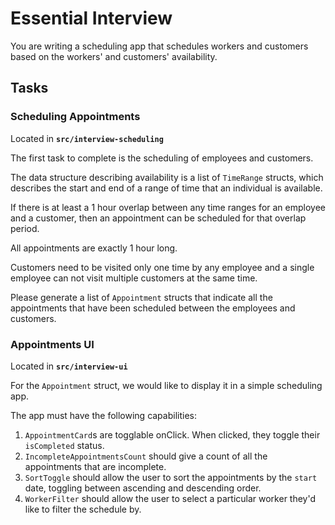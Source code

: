 # Essential Interview

You are writing a scheduling app that schedules workers and customers based on the workers' and customers' availability.

## Tasks

### Scheduling Appointments

Located in **`src/interview-scheduling`**

The first task to complete is the scheduling of employees and customers.

The data structure describing availability is a list of `TimeRange` structs, which describes the start and end of a range of time that an individual is available.

If there is at least a 1 hour overlap between any time ranges for an employee and a customer, then an appointment can be scheduled for that overlap period.

All appointments are exactly 1 hour long.

Customers need to be visited only one time by any employee and a single employee can not visit multiple customers at the same time.

Please generate a list of `Appointment` structs that indicate all the appointments that have been scheduled between the employees and customers.

### Appointments UI

Located in **`src/interview-ui`**

For the `Appointment` struct, we would like to display it in a simple scheduling app.

The app must have the following capabilities:

1. `AppointmentCard`s are togglable onClick. When clicked, they toggle their `isCompleted` status.
2. `IncompleteAppointmentsCount` should give a count of all the appointments that are incomplete.
3. `SortToggle` should allow the user to sort the appointments by the `start` date, toggling between ascending and descending order.
4. `WorkerFilter` should allow the user to select a particular worker they'd like to filter the schedule by.
